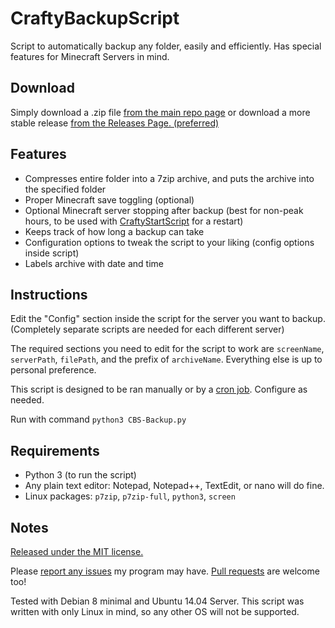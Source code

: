 # CraftyBackupScript
Script to automatically backup any folder, easily and efficiently. Has special features for Minecraft Servers in mind.

## Download

Simply download a .zip file [from the main repo page](https://github.com/colebob9/CraftyBackupScript/archive/master.zip) or download a more stable release [from the Releases Page. (preferred)](https://github.com/colebob9/CraftyBackupScript/releases)

## Features
* Compresses entire folder into a 7zip archive, and puts the archive into the specified folder
* Proper Minecraft save toggling (optional)
* Optional Minecraft server stopping after backup (best for non-peak hours, to be used with [CraftyStartScript](https://github.com/colebob9/CraftyStartScript) for a restart)
* Keeps track of how long a backup can take
* Configuration options to tweak the script to your liking (config options inside script)
* Labels archive with date and time

## Instructions
Edit the "Config" section inside the script for the server you want to backup. (Completely separate scripts are needed for each different server)

The required sections you need to edit for the script to work are `screenName`, `serverPath`, `filePath`, and the prefix of `archiveName`. Everything else is up to personal preference.

This script is designed to be ran manually or by a [cron job](http://www.howtogeek.com/101288/how-to-schedule-tasks-on-linux-an-introduction-to-crontab-files/). Configure as needed.

Run with command `python3 CBS-Backup.py`


## Requirements
* Python 3 (to run the script)
* Any plain text editor: Notepad, Notepad++, TextEdit, or nano will do fine.
* Linux packages: `p7zip`, `p7zip-full`, `python3`, `screen`

## Notes
[Released under the MIT license.](https://github.com/colebob9/AutoChunky/blob/master/LICENSE) 

Please [report any issues](https://github.com/colebob9/CraftyBackupScript/issues) my program may have. [Pull requests](https://github.com/colebob9/CraftyBackupScript/pulls) are welcome too!


Tested with Debian 8 minimal and Ubuntu 14.04 Server. This script was written with only Linux in mind, so any other OS will not be supported. 
